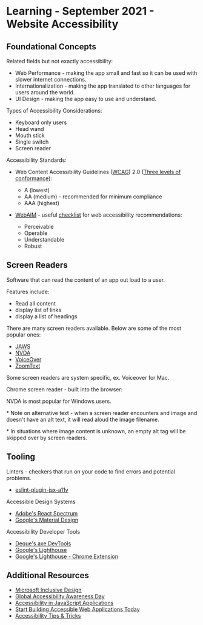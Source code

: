 # Learning - September 2021 - Website Accessibility

## Foundational Concepts

Related fields but not exactly accessibility:

- Web Performance - making the app small and fast so it can be used with slower internet connections.
- Internationalization - making the app translated to other languages for users around the world.
- UI Design - making the app easy to use and understand.

Types of Accessibility Considerations:

- Keyboard only users
- Head wand
- Mouth stick
- Single switch
- Screen reader

Accessibility Standards:

- Web Content Accessibility Guidelines ([WCAG](https://www.w3.org/WAI/standards-guidelines/wcag/)) 2.0 ([Three levels of conformance](https://www.w3.org/WAI/WCAG21/Understanding/conformance#levels)):

  - A (lowest)
  - AA (medium) - recommended for minimum compliance
  - AAA (highest)

- [WebAIM](https://webaim.org/) - useful [checklist](https://webaim.org/standards/wcag/checklist) for web accessibility recommendations:

  - Perceivable
  - Operable
  - Understandable
  - Robust

## Screen Readers

Software that can read the content of an app out load to a user.

Features include:

- Read all content
- display list of links
- display a list of headings

There are many screen readers available. Below are some of the most popular ones:

- [JAWS](https://www.freedomscientific.com/products/software/jaws/)
- [NVDA](https://www.nvaccess.org/)
- [VoiceOver](https://www.apple.com/accessibility/mac/voiceover/)
- [ZoomText](https://www.zoomtext.com/)

Some screen readers are system specific, ex. Voiceover for Mac.

Chrome screen reader - built into the browser:

NVDA is most popular for Windows users.

\* Note on alternative text - when a screen reader encounters and image and doesn't have an alt text, it will read aloud the image filename.

\* In situations where image content is unknown, an empty alt tag will be skipped over by screen readers.

## Tooling

Linters - checkers that run on your code to find errors and potential problems.

- [eslint-plugin-jsx-a11y](https://www.npmjs.com/package/eslint-plugin-jsx-a11y)

Accessible Design Systems

- [Adobe's React Spectrum](https://react-spectrum.adobe.com/react-spectrum/)
- [Google's Material Design](https://material.io/design)

Accessibility Developer Tools

- [Deque's axe DevTools](https://chrome.google.com/webstore/detail/axe-devtools-web-accessib/lhdoppojpmngadmnindnejefpokejbdd)
- [Google's Lighthouse](https://developers.google.com/web/tools/lighthouse)
- [Google's Lighthouse - Chrome Extension](https://chrome.google.com/webstore/detail/lighthouse/blipmdconlkpinefehnmjammfjpmpbjk?hl=en)

## Additional Resources

- [Microsoft Inclusive Design](https://www.microsoft.com/design/inclusive/)
- [Global Accessibility Awareness Day](https://www.globalaccessibilityawarenessday.org/)
- [Accessibility in JavaScript Applications](https://frontendmasters.com/courses/javascript-accessibility/)
- [Start Building Accessible Web Applications Today](https://egghead.io/courses/start-building-accessible-web-applications-today)
- [Accessibility Tips & Tricks](https://egghead.io/courses/accessibility-tips-tricks-49286904)
